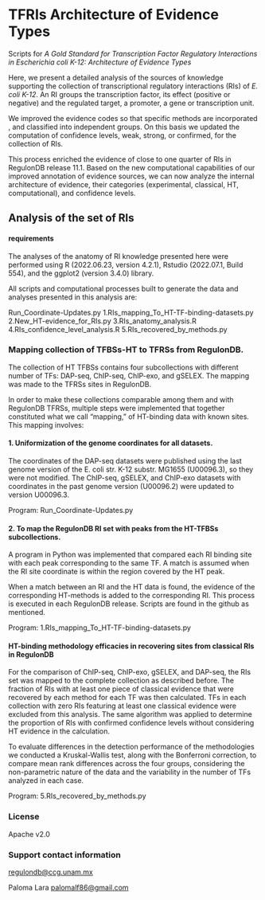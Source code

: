 # TFRIs Architecture of Evidence Types

Scripts for *A Gold Standard for Transcription Factor Regulatory Interactions in Escherichia coli K-12: Architecture of Evidence Types*

Here, we present a detailed  analysis of the sources of knowledge supporting the collection of transcriptional regulatory interactions (RIs) of *E. coli K-12*. An RI groups the transcription factor, its effect (positive or negative)  and the regulated  target, a promoter, a gene or transcription unit. 

We improved the evidence codes so that  specific methods are incorporated , and  classified  into independent groups. On this basis we  updated the computation of confidence levels, weak, strong, or confirmed, for the collection of RIs. 

This process enriched the evidence of close to one quarter of RIs in RegulonDB release 11.1. Based on the new computational capabilities of our improved annotation of evidence sources, we can now analyze the internal architecture of evidence, their categories (experimental, classical, HT, computational), and confidence levels. 

## Analysis of the set of RIs

#### requirements

The analyses of the anatomy of RI knowledge presented here were performed using R (2022.06.23, version 4.2.1), Rstudio (2022.07.1, Build 554), and the ggplot2 (version 3.4.0) library.  


All scripts and computational processes built to generate the data and analyses presented in this analysis are:
 
Run_Coordinate-Updates.py
1.RIs_mapping_To_HT-TF-binding-datasets.py2.New_HT-evidence_for_RIs.py3.RIs_anatomy_analysis.R4.RIs_confidence_level_analysis.R5.RIs_recovered_by_methods.py


### Mapping collection of TFBSs-HT to TFRSs from RegulonDB.

The collection of HT TFBSs contains four subcollections with different number of TFs: DAP-seq, ChIP-seq, ChIP-exo, and gSELEX. The mapping was made to the TFRSs sites in RegulonDB.

In order to make these collections comparable among them and with RegulonDB TFRSs, multiple steps were implemented that together constituted what we call “mapping,” of HT-binding data with known sites. This mapping involves: 

#### 1. Uniformization of the genome coordinates for all datasets. 

The coordinates of the DAP-seq datasets were published using the last genome version of the E. coli str. K-12 substr. MG1655 (U00096.3), so they were not modified. The ChIP-seq, gSELEX, and ChIP-exo datasets with coordinates in the past genome version (U00096.2) were updated to version U00096.3. 

Program: Run_Coordinate-Updates.py


#### 2. To map the RegulonDB RI set with peaks from the HT-TFBSs subcollections.

A program in Python was implemented that compared each RI binding site with each peak corresponding to the same TF.  A match is assumed when the RI site coordinate is within the region covered by the HT peak.  

When a match between an RI and the HT data is found, the evidence of the corresponding HT-methods is added to the corresponding RI. This process is executed in each RegulonDB release. Scripts are found in the github as mentioned.

Program: 1.RIs_mapping_To_HT-TF-binding-datasets.py

#### HT-binding methodology efficacies in recovering sites from classical RIs in RegulonDB

For the comparison of ChIP-seq, ChIP-exo, gSELEX, and DAP-seq, the RIs set was mapped to the complete collection as described before. The fraction of RIs with at least one piece of classical evidence that were recovered by each method for each TF was then calculated. TFs in each collection with zero RIs featuring at least one classical evidence were excluded from this analysis. The same algorithm was applied to determine the proportion of RIs with confirmed confidence levels without considering HT evidence in the calculation.

To evaluate differences in the detection performance of the methodologies  we conducted a Kruskal-Wallis test, along with the Bonferroni correction, to compare mean rank differences across the four groups, considering the non-parametric nature of the data and the variability in the number of TFs analyzed in each case.  

Program: 5.RIs_recovered_by_methods.py


### License

Apache v2.0


### Support contact information

regulondb@ccg.unam.mx

Paloma Lara <palomalf86@gmail.com>
